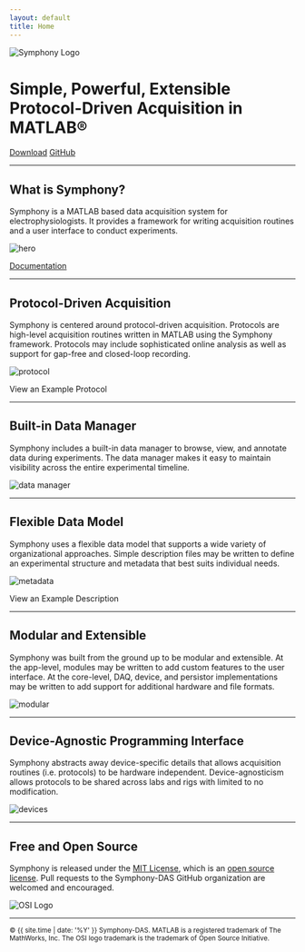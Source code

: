 ```yaml
---
layout: default
title: Home
---
```


<img src="public/images/logo.png" srcset="public/images/logo.png 1x, public/images/logo@2x.png 2x" alt="Symphony Logo">

<h1>Simple, Powerful, Extensible<br>
Protocol-Driven Acquisition in MATLAB&reg;</h1>

<a href="{{ site.github.repo }}/releases/download/{{ site.version }}/Symphony.mlappinstall" class="btn">Download</a>
<a href="{{ site.github.org }}" class="btn">GitHub</a>

<hr>

## What is Symphony?
Symphony is a MATLAB based data acquisition system for electrophysiologists. It provides a framework for writing acquisition routines and a user interface to conduct experiments.

![hero](public/images/hero.png)

<a href="{{ site.gitbook.book }}/content/" class="btn">Documentation</a>

<hr>

## Protocol-Driven Acquisition
Symphony is centered around protocol-driven acquisition. Protocols are high-level acquisition routines written in MATLAB using the Symphony framework. Protocols may include sophisticated online analysis as well as support for gap-free and closed-loop recording.

![protocol](public/images/protocol.png)

<p><label class="btn collapse-toggle">View an Example Protocol</label></p>
<div class="collapse">
  <script src="https://gist.github.com/cafarm/0ad2661c46829cbc727fbdbf345d2a7c.js"></script>
</div>

<hr>

## Built-in Data Manager
Symphony includes a built-in data manager to browse, view, and annotate data during experiments. The data manager makes it easy to maintain visibility across the entire experimental timeline.

![data manager](public/images/data-manager.png)

<hr>

## Flexible Data Model
Symphony uses a flexible data model that supports a wide variety of organizational approaches. Simple description files may be written to define an experimental structure and metadata that best suits individual needs.

![metadata](public/images/metadata.png)

<p><label class="btn collapse-toggle">View an Example Description</label></p>
<div class="collapse">
  <script src="https://gist.github.com/cafarm/b334cd0cf11ded942a12a1f8de8796f7.js"></script>
</div>

<hr>

## Modular and Extensible
Symphony was built from the ground up to be modular and extensible. At the app-level, modules may be written to add custom features to the user interface. At the core-level, DAQ, device, and persistor implementations may be written to add support for additional hardware and file formats.

![modular](public/images/modular.png)

<hr>

## Device-Agnostic Programming Interface
Symphony abstracts away device-specific details that allows acquisition routines (i.e. protocols) to be hardware independent. Device-agnosticism allows protocols to be shared across labs and rigs with limited to no modification.

![devices](public/images/devices.png)

<hr>

## Free and Open Source
Symphony is released under the [MIT License](https://opensource.org/licenses/MIT), which is an [open source license](https://opensource.org/docs/osd). Pull requests to the Symphony-DAS GitHub organization are welcomed and encouraged.

<img src="public/images/osi.png" srcset="public/images/osi.png 1x, public/images/osi@2x.png 2x" alt="OSI Logo">

<hr>

<small>&copy; {{ site.time | date: '%Y' }} Symphony-DAS. MATLAB is a registered trademark of The MathWorks, Inc. The OSI logo trademark is the trademark of Open Source Initiative.</small>
